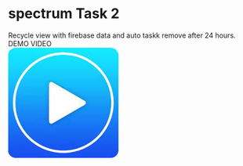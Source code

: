 # spectrum Task 2
Recycle view with firebase data and auto taskk remove after 24 hours.<br>
DEMO VIDEO<br>
[![SC2 Video](vid.png)](https://user-images.githubusercontent.com/75639084/125195512-91ca4200-e273-11eb-99e8-e78f2ea12c0e.mp4)
